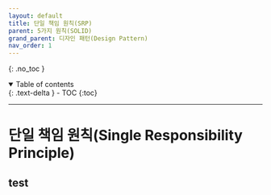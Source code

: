 ```yaml
---
layout: default
title: 단일 책임 원칙(SRP)
parent: 5가지 원칙(SOLID)
grand_parent: 디자인 패턴(Design Pattern)
nav_order: 1
---
```


{: .no_toc }
<details open markdown="block">
  <summary>
    Table of contents
  </summary>
  {: .text-delta }
- TOC
{:toc}
</details>

---
# 단일 책임 원칙(Single Responsibility Principle)

## test


